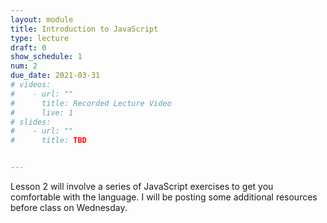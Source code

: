 ```yaml
---
layout: module
title: Introduction to JavaScript
type: lecture
draft: 0
show_schedule: 1
num: 2
due_date: 2021-03-31
# videos: 
#    - url: ""
#      title: Recorded Lecture Video
#      live: 1
# slides:
#    - url: ""
#      title: TBD


---
```


Lesson 2 will involve a series of JavaScript exercises to get you comfortable with the language. I will be posting some additional resources before class on Wednesday.

<!-- 
This was a JavaScript lab that was cut from the curriculum.

### JavaScript

#### Objects

All non-primitive types in JavaScript are Objects, which are collections of key-value pairs (you might have called them _dictionaries_ or _hash maps_ in other courses). Values in objects can be primitive types, lists, or other Objects. Objects are created and accessed with the following syntax:

```javascript
const myObject = {
    key1: "value1",
    key2: 2,
    key3: ["hey", "there", "delilah"]
};
console.log(myObject.key1)      // prints "value1"
console.log(myObject.key2)      // prints 2
console.log(myObject.key3)      // prints ["hey", "there", "delilah"]
console.log(myObject.key3[2])   // prints "delilah"
```

#### Function Types

There are 4 different ways to create a function in JavaScript, 2 of which we'll be discussing in this class (we'll be ignoring [function expressions](https://developer.mozilla.org/en-US/docs/web/JavaScript/Reference/Operators/function) and [function constructors](https://developer.mozilla.org/en-US/docs/Web/JavaScript/Reference/Global_Objects/Function/Function), at least for the time being). If we wanted to create a function to add two numbers, we could do the following:

```javascript
function add(a, b) {
    return a + b;
}
```

This is called a _function declaration_, and is most similar to how functions are created in other languages like Python and Java. Note that there are no return or parameter types, as JavaScript is not a strongly typed languages (if you're looking for a _bit_ more type safety, check out [TypeScript](https://www.typescriptlang.org/));

Let's look at another way to create a function known as the _arrow function_:

```javascript
const add = (a, b) => a + b;
```

So, what's going on here? Functions in JavaScript are first-class objects, and thus can be assigned to variables and passed as function arguments. Arrow functions are a feature introduced in the latest version of JavaScript and are a way to do exactly that; they are compact, anonymous functions designed to be passed around and used as _callbacks_ by other functions.

An arrow function has 3 parts:
- __Parameters__: In arrow functions, the parameters are the first things that appear in the function, before the `=>`. They are listed in the same way as they would be in a normal function, as a comma-separated list inside parentheses. If the arrow function takes no parameters, the parentheses must still remain (e.g. `() => console.log("hey")`). If the function takes only a single parameter, the parentheses around it can be optionally removed (e.g. `a => console.log(a)`).
- __Arrow__: The arrow symbol, `=>`, is required in all arrow functions and separates the parameters from the function body.
- __Body__: The function body can take one of two forms. First is a normal function body, surrounded by brackets. The second is the one-liner body, which is not surrounded by brackets. This second type is special in that it _returns_ the result of the expression. For example, the function `a => a + 2` takes a number as an argument and _returns_ the name number plus 2. In contrast, `a => { a + 2; }` would evaluate the expression `a + 2` but not return the result. We will utilize this type of function body a fair bit in this class.

#### List Iteration and Comprehension

If you took `COMP_SCI 111`, you may recognize Racket's `map`, `filter`, and `foldl` functions in JavaScript (`foldl` is renamed `reduce` and is slightly different). These functions are invaluable and will help us write some really clean code when dealing with lists of data. Let's look at these functions to refresh our memories:

The `map` function applies a transformation function to each element of a list, returning a new list of values.

```javascript
const myList = [1, 2, 3, 4, 5];
const newList = myList.map(n => n + 2);   // Add 2 to every number
console.log(newList);                     // prints [3, 4, 5, 6, 7]
```

The `filter` function returns a new list containing all the elements of the original list that return `true` when passed as arguments to a function that returns a boolean.

```javascript
const myList = [1, 2, 3, 4, 5];
const newList = myList.filter(n => n > 3);   // Return all elements greater than 3
console.log(newList);                     // prints [4, 5]
```

The `reduce` function applies a transformation function _pairwise_ on all elements of the list in order to reduce it down to a single value. The function will take the first two elements of the list as arguments, return a value, and then the function will run again, using that return value and the third element of the list, etc. For example, `reduce` can be used to find the sum of a list like so:

```javascript
const myList = [1, 2, 3, 4, 5];
const listSum = myList.reduce((a, b) => a + b); // Add the first two elements together, then add the result to the 3rd element, etc.
console.log(listSum);                           // prints 15
``` -->